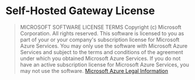 # Self-Hosted Gateway License

> MICROSOFT SOFTWARE LICENSE TERMS
> Copyright (c) Microsoft Corporation. All rights reserved.
> This software is licensed to you as part of your or your company's subscription license for Microsoft Azure Services. You may only use the software with Microsoft Azure Services and subject to the terms and conditions of the agreement under which you obtained Microsoft Azure Services. If you do not have an active subscription license for Microsoft Azure Services, you may not use the software. [Microsoft Azure Legal Information](https://azure.microsoft.com/support/legal/)
